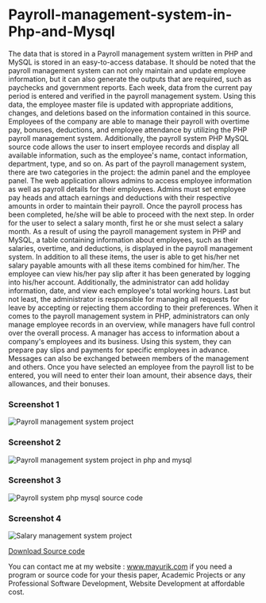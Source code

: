 # Payroll-management-system-in-Php-and-Mysql
The data that is stored in a Payroll management system written in PHP and MySQL is stored in an easy-to-access database. It should be noted that the payroll management system can not only maintain and update employee information, but it can also generate the outputs that are required, such as paychecks and government reports. Each week, data from the current pay period is entered and verified in the payroll management system.  Using this data, the employee master file is updated with appropriate additions, changes, and deletions based on the information contained in this source. Employees of the company are able to manage their payroll with overtime pay, bonuses, deductions, and employee attendance by utilizing the PHP payroll management system. Additionally, the payroll system PHP MySQL source code allows the user to insert employee records and display all available information, such as the employee's name, contact information, department, type, and so on. As part of the payroll management system, there are two categories in the project: the admin panel and the employee panel. The web application allows admins to access employee information as well as payroll details for their employees.  Admins must set employee pay heads and attach earnings and deductions with their respective amounts in order to maintain their payroll. Once the payroll process has been completed, he/she will be able to proceed with the next step. In order for the user to select a salary month, first he or she must select a salary month. As a result of using the payroll management system in PHP and MySQL, a table containing information about employees, such as their salaries, overtime, and deductions, is displayed in the payroll management system. In addition to all these items, the user is able to get his/her net salary payable amounts with all these items combined for him/her. The employee can view his/her pay slip after it has been generated by logging into his/her account. Additionally, the administrator can add holiday information, date, and view each employee's total working hours. Last but not least, the administrator is responsible for managing all requests for leave by accepting or rejecting them according to their preferences. When it comes to the payroll management system in PHP, administrators can only manage employee records in an overview, while managers have full control over the overall process. A manager has access to information about a company's employees and its business. Using this system, they can prepare pay slips and payments for specific employees in advance. Messages can also be exchanged between members of the management and others. Once you have selected an employee from the payroll list to be entered, you will need to enter their loan amount, their absence days, their allowances, and their bonuses.

<h3> Screenshot 1</h3>
<img src="https://www.mayurik.com/uploads/P9212/Payroll%20management%20system%20project.jpg" alt="Payroll management system project">

<h3> Screenshot 2</h3>
<img src="https://www.mayurik.com/uploads/P9212/Payroll%20management%20system%20project%20in%20php%20and%20mysql.jpg" alt="Payroll management system project in php and mysql">


<h3> Screenshot 3</h3>
<img src="https://www.mayurik.com/uploads/P9212/Payroll%20system%20php%20mysql%20source%20code.jpg" alt="Payroll system php mysql source code">


<h3> Screenshot 4</h3>
<img src="https://www.mayurik.com/uploads/P9212/Salary%20management%20system%20project.jpg" alt="Salary management system project">



<a href="https://www.mayurik.com/source-code/P9212/payroll-management-system-in-php-and-mysql">Download Source code</a>

You can contact me at my website : www.mayurik.com if you need a program or source code for your thesis paper, Academic Projects or any Professional Software Development, Website Development at affordable cost.
